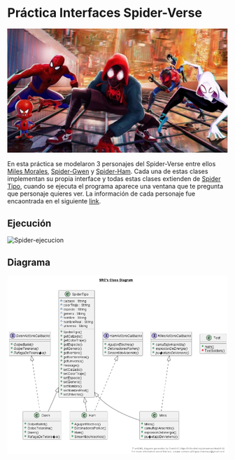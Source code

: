 # Práctica Interfaces Spider-Verse
![spider-wall](/3-Spider-Verse/Diagrama/spider-wall.jpg)

En esta práctica se modelaron 3 personajes del Spider-Verse entre ellos [Miles Morales](/3-Spider-Verse/src/Miles.java), [Spider-Gwen](/3-Spider-Verse/src/Gwen.java) y
[Spider-Ham](/3-Spider-Verse/src/Ham.java). Cada una de estas clases implementan su propia interface y todas estas clases extienden de 
[Spider Tipo](/3-Spider-Verse/src/SpiderTipo.java), cuando se ejecuta el programa aparece una ventana que te pregunta que personaje quieres ver.
La información de cada personaje fue encaontrada en el siguiente [link](https://marvel.fandom.com/es/wiki/Spider-Verse).


## Ejecución
![Spider-ejecucion](/3-Spider-Verse/Diagrama/spider-ejecucion.gif)

## Diagrama
![Spider-diagrama](/3-Spider-Verse/Diagrama/Diagram.png)
